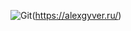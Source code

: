 ![Git](https://img.shields.io/badge/git-%23F05033.svg?style=for-the-badge&logo=git&logoColor=white)(https://alexgyver.ru/)
